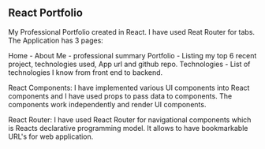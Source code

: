 ## React Portfolio

My Professional Portfolio created in React. I have used Reat Router for tabs. The Application has 3 pages:

Home - About Me - professional summary
Portfolio - Listing my top 6 recent project, technologies used, App url and github repo.
Technologies - List of technologies I know from front end to backend.

React Components: I have implemented various UI components into React components and I have used props to pass data to components. The components work independently and render UI components.

React Router: I have used React Router for navigational components which is Reacts declarative programming model. It allows to have bookmarkable URL's for web application.